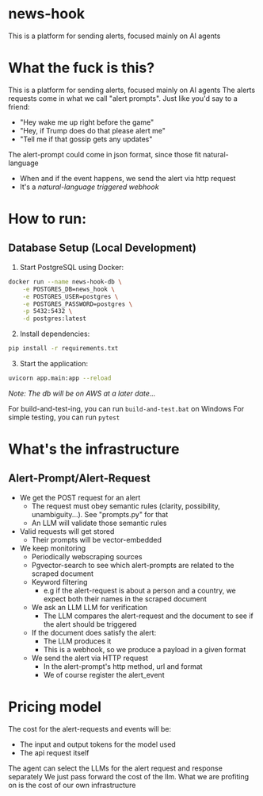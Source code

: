 # news-hook
This is a platform for sending alerts, focused mainly on AI agents

# What the fuck is this?

This is a platform for sending alerts, focused mainly on AI agents
The alerts requests come in what we call "alert prompts". Just like you'd say to a friend:

- "Hey wake me up right before the game"
- "Hey, if Trump does do that please alert me"
- "Tell me if that gossip gets any updates"

The alert-prompt could come in json format, since those fit natural-language

- When and if the event happens, we send the alert via http request
- It's a *natural-language triggered webhook*

# How to run:

## Database Setup (Local Development)
1. Start PostgreSQL using Docker:
```bash
docker run --name news-hook-db \
    -e POSTGRES_DB=news_hook \
    -e POSTGRES_USER=postgres \
    -e POSTGRES_PASSWORD=postgres \
    -p 5432:5432 \
    -d postgres:latest
```

2. Install dependencies:
```bash
pip install -r requirements.txt
```

3. Start the application:
```bash
uvicorn app.main:app --reload
```

_Note: The db will be on AWS at a later date..._

For build-and-test-ing, you can run `build-and-test.bat` on Windows
For simple testing, you can run `pytest`

# What's the infrastructure

## Alert-Prompt/Alert-Request

- We get the POST request for an alert
    - The request must obey semantic rules (clarity, possibility, unambiguity...). See "prompts.py" for that
    - An LLM will validate those semantic rules
- Valid requests will get stored
    - Their prompts will be vector-embedded
- We keep monitoring
    - Periodically webscraping sources
    - Pgvector-search to see which alert-prompts are related to the scraped document
    - Keyword filtering
        - e.g if the alert-request is about a person and a country, we expect both their names in the scraped document
    - We ask an LLM LLM for verification
        - The LLM compares the alert-request and the document to see if the alert should be triggered
    - If the document does satisfy the alert:
        - The LLM produces it
        - This is a webhook, so we produce a payload in a given format
    - We send the alert via HTTP request
        - In the alert-prompt's http method, url and format
        - We of course register the alert_event

# Pricing model

The cost for the alert-requests and events will be:
- The input and output tokens for the model used
- The api request itself

The agent can select the LLMs for the alert request and response separately
We just pass forward the cost of the llm. What we are profiting on is the cost of our own infrastructure